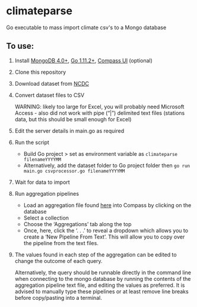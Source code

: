 # climateparse

Go executable to mass import climate csv's to a Mongo database

## To use:

1. Install [MongoDB 4.0+](https://www.mongodb.com/what-is-mongodb), [Go 1.11.2+](https://golang.org/dl/), [Compass UI](https://www.mongodb.com/products/compass) (optional)
2. Clone this repository
3. Download dataset from [NCDC](https://www.ncdc.noaa.gov/orders/qclcd/)
4. Convert dataset files to CSV 

   WARNING: likely too large for Excel, you will probably need Microsoft Access - also did not work with pipe (“|”) delimited text files (stations data, but this should be small enough for Excel)

5. Edit the server details in main.go as required
6. Run the script
	* Build Go project > set as environment variable as ```climateparse filenameYYYYMM```
	* Alternatively, add the dataset folder to Go project folder then ```go run main.go csvprocessor.go filenameYYYYMM```
7.  Wait for data to import
8. Run aggregation pipelines
	* Load an aggregation file found [here](https://github.com/aagoldingay/climateparse/tree/master/pipelines) into Compass by clicking on the database
	* Select a collection
	* Choose the ‘Aggregations’ tab along the top 
	* Once, here, click the ‘. . .’ to reveal a dropdown which allows you to create a ‘New Pipeline From Text’. This will allow you to copy over the pipeline from the text files.
9. The values found in each step of the aggregation can be edited to change the outcome of each query.
	
	Alternatively, the query should be runnable directly in the command line when connecting to the mongo database by running the contents of the aggregation pipeline text file, and editing the values as preferred. It is advised to manually type these pipelines or at least remove line breaks before copy/pasting into a terminal.
